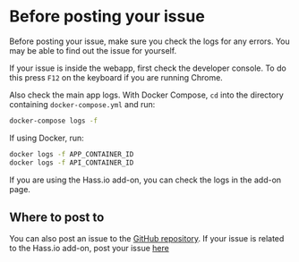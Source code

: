 # Before posting your issue

Before posting your issue, make sure you check the logs for any errors.
 You may be able to find out the issue for yourself.

If your issue is inside the webapp, first check the developer console.
 To do this press `F12` on the keyboard if you are running Chrome.

Also check the main app logs. With Docker Compose, `cd` into the
directory containing `docker-compose.yml` and run:

 ```bash
 docker-compose logs -f
 ```

If using Docker, run:

```bash
docker logs -f APP_CONTAINER_ID
docker logs -f API_CONTAINER_ID
```

If you are using the Hass.io add-on, you can check the logs in the add-on page.

## Where to post to

You can also post an issue to the [GitHub repository]. If your issue is
 related to the Hass.io add-on, post your issue [here]

[GitHub repository]: https://github.com/timmo001/dashboard/issues
[here]: https://github.com/hassio-addons/addon-dashboard/issues
